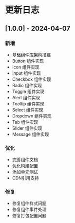# 更新日志

## [1.0.0] - 2024-04-07

### 新增
- 基础组件库架构搭建
- Button 组件实现
- Icon 组件实现
- Input 组件实现
- Checkbox 组件实现
- Radio 组件实现
- Toggle 组件实现
- Alert 组件实现
- Tooltip 组件实现
- Select 组件实现
- Dropdown 组件实现
- Tab 组件实现
- Slider 组件实现
- Message 组件实现

### 优化
- 完善组件文档
- 优化构建配置
- 添加单元测试
- CDN引用支持

### 修复
- 修复组件样式问题
- 修复组件事件处理
- 修复打包配置问题 